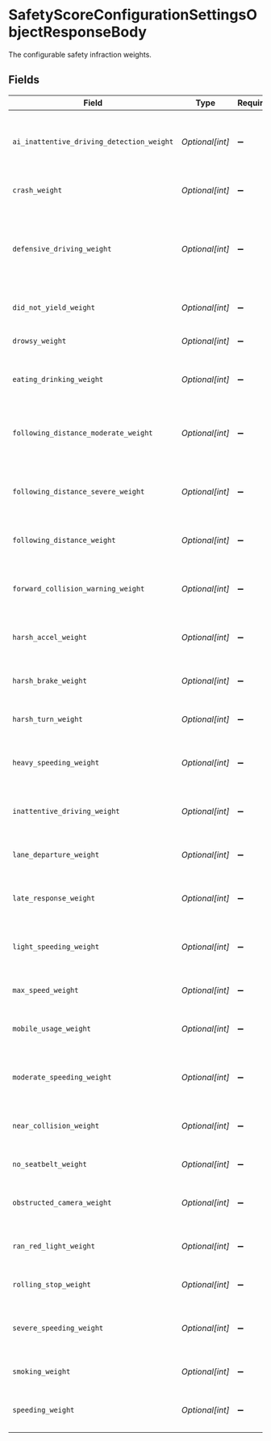 # SafetyScoreConfigurationSettingsObjectResponseBody

The configurable safety infraction weights.


## Fields

| Field                                                                                                 | Type                                                                                                  | Required                                                                                              | Description                                                                                           | Example                                                                                               |
| ----------------------------------------------------------------------------------------------------- | ----------------------------------------------------------------------------------------------------- | ----------------------------------------------------------------------------------------------------- | ----------------------------------------------------------------------------------------------------- | ----------------------------------------------------------------------------------------------------- |
| `ai_inattentive_driving_detection_weight`                                                             | *Optional[int]*                                                                                       | :heavy_minus_sign:                                                                                    | Score weight for AI-detected inattentive driving behavior.                                            | 2                                                                                                     |
| `crash_weight`                                                                                        | *Optional[int]*                                                                                       | :heavy_minus_sign:                                                                                    | Score weight for crash behavior.                                                                      | 1                                                                                                     |
| `defensive_driving_weight`                                                                            | *Optional[int]*                                                                                       | :heavy_minus_sign:                                                                                    | Score weight for defensive driving behavior. This behavior has a positive impact on the safety score. | 0                                                                                                     |
| `did_not_yield_weight`                                                                                | *Optional[int]*                                                                                       | :heavy_minus_sign:                                                                                    | Score weight for driver not yielding.                                                                 | 0                                                                                                     |
| `drowsy_weight`                                                                                       | *Optional[int]*                                                                                       | :heavy_minus_sign:                                                                                    | Score weight for drowsy behavior.                                                                     | 0                                                                                                     |
| `eating_drinking_weight`                                                                              | *Optional[int]*                                                                                       | :heavy_minus_sign:                                                                                    | Score weight for eating/drinking behavior.                                                            | 0                                                                                                     |
| `following_distance_moderate_weight`                                                                  | *Optional[int]*                                                                                       | :heavy_minus_sign:                                                                                    | Score weight for moderate (2-4s) following distance behavior.                                         | 0                                                                                                     |
| `following_distance_severe_weight`                                                                    | *Optional[int]*                                                                                       | :heavy_minus_sign:                                                                                    | Score weight for severe (0-2s) following distance behavior.                                           | 0                                                                                                     |
| `following_distance_weight`                                                                           | *Optional[int]*                                                                                       | :heavy_minus_sign:                                                                                    | Score weight for following distance behavior.                                                         | 2                                                                                                     |
| `forward_collision_warning_weight`                                                                    | *Optional[int]*                                                                                       | :heavy_minus_sign:                                                                                    | Score weight for forward collision warning behavior.                                                  | 0                                                                                                     |
| `harsh_accel_weight`                                                                                  | *Optional[int]*                                                                                       | :heavy_minus_sign:                                                                                    | Score weight for harsh acceleration behavior.                                                         | 1                                                                                                     |
| `harsh_brake_weight`                                                                                  | *Optional[int]*                                                                                       | :heavy_minus_sign:                                                                                    | Score weight for harsh braking behavior.                                                              | 1                                                                                                     |
| `harsh_turn_weight`                                                                                   | *Optional[int]*                                                                                       | :heavy_minus_sign:                                                                                    | Score weight for harsh turn behavior.                                                                 | 1                                                                                                     |
| `heavy_speeding_weight`                                                                               | *Optional[int]*                                                                                       | :heavy_minus_sign:                                                                                    | Score weight for heavy speeding (20-30% over limit).                                                  | 1                                                                                                     |
| `inattentive_driving_weight`                                                                          | *Optional[int]*                                                                                       | :heavy_minus_sign:                                                                                    | Score weight for inattentive driving behavior.                                                        | 0                                                                                                     |
| `lane_departure_weight`                                                                               | *Optional[int]*                                                                                       | :heavy_minus_sign:                                                                                    | Score weight for lane departure behavior.                                                             | 0                                                                                                     |
| `late_response_weight`                                                                                | *Optional[int]*                                                                                       | :heavy_minus_sign:                                                                                    | Score weight for late response behavior.                                                              | 0                                                                                                     |
| `light_speeding_weight`                                                                               | *Optional[int]*                                                                                       | :heavy_minus_sign:                                                                                    | Score weight for light speeding (0-10% over limit).                                                   | 0                                                                                                     |
| `max_speed_weight`                                                                                    | *Optional[int]*                                                                                       | :heavy_minus_sign:                                                                                    | Score weight for max speed events.                                                                    | 1                                                                                                     |
| `mobile_usage_weight`                                                                                 | *Optional[int]*                                                                                       | :heavy_minus_sign:                                                                                    | Score weight for mobile usage behavior.                                                               | 0                                                                                                     |
| `moderate_speeding_weight`                                                                            | *Optional[int]*                                                                                       | :heavy_minus_sign:                                                                                    | Score weight for moderate speeding (10-20% over limit).                                               | 1                                                                                                     |
| `near_collision_weight`                                                                               | *Optional[int]*                                                                                       | :heavy_minus_sign:                                                                                    | Score weight for near collision behavior.                                                             | 0                                                                                                     |
| `no_seatbelt_weight`                                                                                  | *Optional[int]*                                                                                       | :heavy_minus_sign:                                                                                    | Score weight for no seatbelt behavior.                                                                | 0                                                                                                     |
| `obstructed_camera_weight`                                                                            | *Optional[int]*                                                                                       | :heavy_minus_sign:                                                                                    | Score weight for obstructed camera behavior.                                                          | 0                                                                                                     |
| `ran_red_light_weight`                                                                                | *Optional[int]*                                                                                       | :heavy_minus_sign:                                                                                    | Score weight for driver running red light.                                                            | 0                                                                                                     |
| `rolling_stop_weight`                                                                                 | *Optional[int]*                                                                                       | :heavy_minus_sign:                                                                                    | Score weight for rolling stop behavior.                                                               | 0                                                                                                     |
| `severe_speeding_weight`                                                                              | *Optional[int]*                                                                                       | :heavy_minus_sign:                                                                                    | Score weight for severe speeding (over 30% over limit).                                               | 1                                                                                                     |
| `smoking_weight`                                                                                      | *Optional[int]*                                                                                       | :heavy_minus_sign:                                                                                    | Score weight for smoking behavior.                                                                    | 0                                                                                                     |
| `speeding_weight`                                                                                     | *Optional[int]*                                                                                       | :heavy_minus_sign:                                                                                    | Score weight for manual speeding event.                                                               | 0                                                                                                     |
